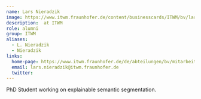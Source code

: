 ```yaml
---
name: Lars Nieradzik
image: https://www.itwm.fraunhofer.de/content/businesscards/ITWM/bv/lars_nieradzik/jcr:content/businesscard/image.img.1col.jpg/1677510693562/230x230-itwm-bv-nieradzik-lars.jpg
description:  at ITWM
role: alumni
group: ITWM
aliases:
  - L. Nieradzik
  - Nieradzik
links:
  home-page: https://www.itwm.fraunhofer.de/de/abteilungen/bv/mitarbeiter/lars-nieradzik.html
  email: lars.nieradzik@itwm.fraunhofer.de
  twitter: 
---
```


PhD Student working on explainable semantic segmentation.

